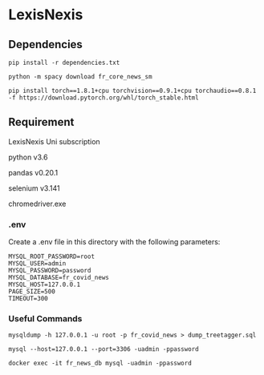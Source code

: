 # LexisNexis

## Dependencies

`pip install -r dependencies.txt`

`python -m spacy download fr_core_news_sm`

`pip install torch==1.8.1+cpu torchvision==0.9.1+cpu torchaudio==0.8.1 -f https://download.pytorch.org/whl/torch_stable.html`

## Requirement

LexisNexis Uni subscription

python v3.6

pandas v0.20.1

selenium v3.141

chromedriver.exe

### .env

Create a .env file in this directory with the following parameters:

```
MYSQL_ROOT_PASSWORD=root
MYSQL_USER=admin
MYSQL_PASSWORD=password
MYSQL_DATABASE=fr_covid_news
MYSQL_HOST=127.0.0.1
PAGE_SIZE=500
TIMEOUT=300
```

### Useful Commands

`mysqldump -h 127.0.0.1 -u root -p fr_covid_news > dump_treetagger.sql`

`mysql --host=127.0.0.1 --port=3306 -uadmin -ppassword`

`docker exec -it fr_news_db mysql -uadmin -ppassword`
